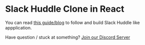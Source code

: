 # Slack Huddle Clone in React

You can read [this guide/blog](https://www.100ms.live/blog/building-slack-huddle-clone) to follow and build Slack Huddle like appplication.

Have question / stuck at something? [Join our Discord Server](https://www.100ms.live/discord)
